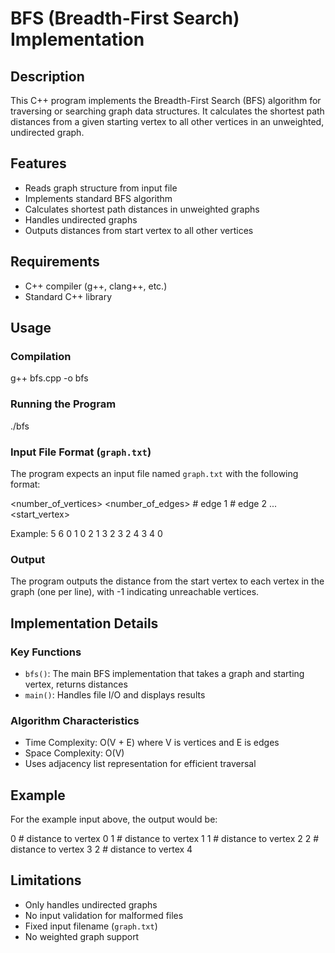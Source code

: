 # BFS (Breadth-First Search) Implementation

## Description

This C++ program implements the Breadth-First Search (BFS) algorithm for traversing or searching graph data structures. It calculates the shortest path distances from a given starting vertex to all other vertices in an unweighted, undirected graph.

## Features

- Reads graph structure from input file
- Implements standard BFS algorithm
- Calculates shortest path distances in unweighted graphs
- Handles undirected graphs
- Outputs distances from start vertex to all other vertices

## Requirements

- C++ compiler (g++, clang++, etc.)
- Standard C++ library

## Usage

### Compilation

g++ bfs.cpp -o bfs

### Running the Program

./bfs

### Input File Format (`graph.txt`)

The program expects an input file named `graph.txt` with the following format:

<number_of_vertices> <number_of_edges>
<vertex1> <vertex2>  # edge 1
<vertex3> <vertex4>  # edge 2
...
<start_vertex>

Example:
5 6
0 1
0 2
1 3
2 3
2 4
3 4
0

### Output

The program outputs the distance from the start vertex to each vertex in the graph (one per line), with -1 indicating unreachable vertices.

## Implementation Details

### Key Functions

- `bfs()`: The main BFS implementation that takes a graph and starting vertex, returns distances
- `main()`: Handles file I/O and displays results

### Algorithm Characteristics

- Time Complexity: O(V + E) where V is vertices and E is edges
- Space Complexity: O(V)
- Uses adjacency list representation for efficient traversal

## Example

For the example input above, the output would be:

0  # distance to vertex 0
1  # distance to vertex 1
1  # distance to vertex 2
2  # distance to vertex 3
2  # distance to vertex 4

## Limitations

- Only handles undirected graphs
- No input validation for malformed files
- Fixed input filename (`graph.txt`)
- No weighted graph support
